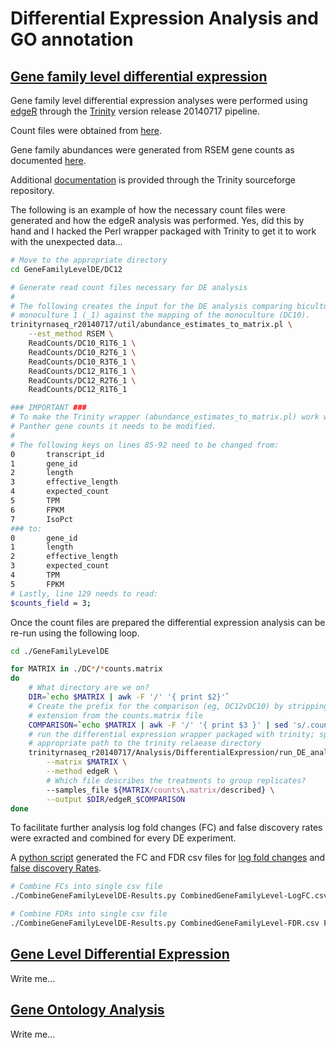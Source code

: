 Differential Expression Analysis and GO annotation
==================================================

[Gene family level differential expression](https://github.com/bastodian/Dimensions/tree/master/DifferentialExpression-GO-Analysis/GeneFamilyLevelDE)
-----------------------------------------------------------------------------------------------------------------------------------------------------

Gene family level differential expression analyses were performed
using [edgeR](http://www.bioconductor.org/packages/release/bioc/html/edgeR.html) through the [Trinity](http://trinityrnaseq.sourceforge.net/) version release 20140717 pipeline.

Count files were obtained from [here](https://github.com/bastodian/Dimensions/tree/master/Annotation/GeneFamily-Annotation/PantherAbundances/GeneFamilyCounts).

Gene family abundances were generated from RSEM gene counts as
documented [here](https://github.com/bastodian/Dimensions/tree/master/Annotation/GeneFamily-Annotation/PantherAbundances).

Additional [documentation](http://trinityrnaseq.sourceforge.net/analysis/diff_expression_analysis.html) is provided through the Trinity sourceforge
repository.

The following is an example of how the necessary count files were generated and how
the edgeR analysis was performed. Yes, did this by hand and I hacked the Perl wrapper 
packaged with Trinity to get it to work with the unexpected data...

```bash
# Move to the appropriate directory
cd GeneFamilyLevelDE/DC12

# Generate read count files necessary for DE analysis
#
# The following creates the input for the DE analysis comparing biculture 12 (DC12) mapped against
# monoculture 1 (_1) against the mapping of the monoculture (DC10).
trinityrnaseq_r20140717/util/abundance_estimates_to_matrix.pl \
    --est_method RSEM \
    ReadCounts/DC10_R1T6_1 \
    ReadCounts/DC10_R2T6_1 \
    ReadCounts/DC10_R3T6_1 \
    ReadCounts/DC12_R1T6_1 \
    ReadCounts/DC12_R2T6_1 \
    ReadCounts/DC12_R1T6_1

### IMPORTANT ###
# To make the Trinity wrapper (abundance_estimates_to_matrix.pl) work with the transformed
# Panther gene counts it needs to be modified.
#
# The following keys on lines 85-92 need to be changed from:
0       transcript_id
1       gene_id
2       length
3       effective_length
4       expected_count
5       TPM
6       FPKM
7       IsoPct
### to:
0       gene_id
1       length
2       effective_length
3       expected_count
4       TPM
5       FPKM
# Lastly, line 129 needs to read:
$counts_field = 3;
```

Once the count files are prepared the differential expression analysis can be re-run using the 
following loop.

```bash
cd ./GeneFamilyLevelDE

for MATRIX in ./DC*/*counts.matrix
do
    # What directory are we on?
    DIR=`echo $MATRIX | awk -F '/' '{ print $2}'`
    # Create the prefix for the comparison (eg, DC12vDC10) by stripping the file
    # extension from the counts.matrix file
    COMPARISON=`echo $MATRIX | awk -F '/' '{ print $3 }' | sed 's/.counts.matrix//'`
    # run the differential expression wrapper packaged with trinity; specify the
    # appropriate path to the trinity relaease directory
    trinityrnaseq_r20140717/Analysis/DifferentialExpression/run_DE_analysis.pl \
        --matrix $MATRIX \
        --method edgeR \
        # Which file describes the treatments to group replicates?
        --samples_file ${MATRIX/counts\.matrix/described} \
        --output $DIR/edgeR_$COMPARISON
done
```

To facilitate further analysis log fold changes (FC) and false discovery rates
were exracted and combined for every DE experiment.

A [python script](https://github.com/bastodian/Dimensions/blob/master/DifferentialExpression-GO-Analysis/CombineGeneFamilyLevelDE-Results.py) generated the FC and FDR csv files for [log fold changes](https://github.com/bastodian/Dimensions/blob/master/DifferentialExpression-GO-Analysis/CombinedGeneFamilyLevel-LogFC.csv) and [false discovery Rates](https://github.com/bastodian/Dimensions/blob/master/DifferentialExpression-GO-Analysis/CombinedGeneFamilyLevel-FDR.csv). 

```bash
# Combine FCs into single csv file
./CombineGeneFamilyLevelDE-Results.py CombinedGeneFamilyLevel-LogFC.csv FC

# Combine FDRs into single csv file
./CombineGeneFamilyLevelDE-Results.py CombinedGeneFamilyLevel-FDR.csv FDR
```

[Gene Level Differential Expression](https://github.com/bastodian/Dimensions/tree/master/DifferentialExpression-GO-Analysis/GeneLevelDE)
-------------------------------------------------------------------------------------------------------------------------------------------------------------------

Write me...

[Gene Ontology Analysis](https://github.com/bastodian/Dimensions/tree/master/DifferentialExpression-GO-Analysis/GO-Analysis-Gene-Families)
------------------------------------------------------------------------------------------------------------------------------------------

Write me...

